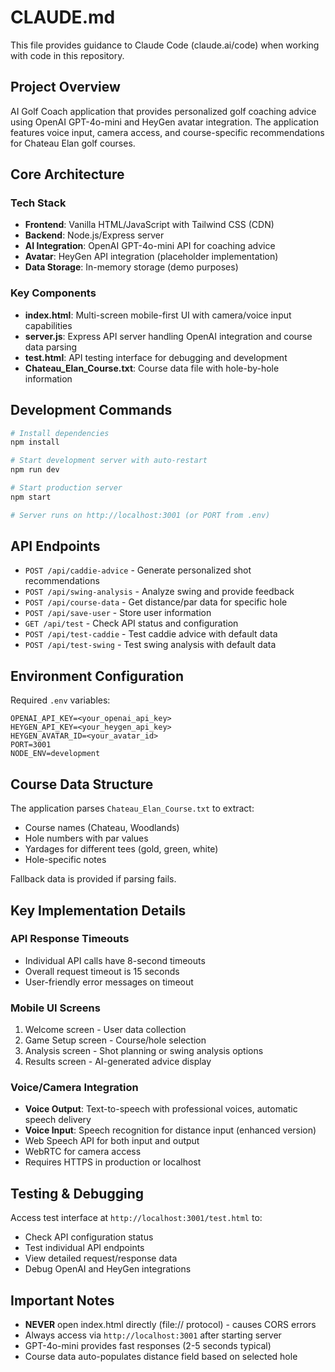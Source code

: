 # CLAUDE.md

This file provides guidance to Claude Code (claude.ai/code) when working with code in this repository.

## Project Overview

AI Golf Coach application that provides personalized golf coaching advice using OpenAI GPT-4o-mini and HeyGen avatar integration. The application features voice input, camera access, and course-specific recommendations for Chateau Elan golf courses.

## Core Architecture

### Tech Stack
- **Frontend**: Vanilla HTML/JavaScript with Tailwind CSS (CDN)
- **Backend**: Node.js/Express server
- **AI Integration**: OpenAI GPT-4o-mini API for coaching advice
- **Avatar**: HeyGen API integration (placeholder implementation)
- **Data Storage**: In-memory storage (demo purposes)

### Key Components
- **index.html**: Multi-screen mobile-first UI with camera/voice input capabilities
- **server.js**: Express API server handling OpenAI integration and course data parsing
- **test.html**: API testing interface for debugging and development
- **Chateau_Elan_Course.txt**: Course data file with hole-by-hole information

## Development Commands

```bash
# Install dependencies
npm install

# Start development server with auto-restart
npm run dev

# Start production server
npm start

# Server runs on http://localhost:3001 (or PORT from .env)
```

## API Endpoints

- `POST /api/caddie-advice` - Generate personalized shot recommendations
- `POST /api/swing-analysis` - Analyze swing and provide feedback
- `POST /api/course-data` - Get distance/par data for specific hole
- `POST /api/save-user` - Store user information
- `GET /api/test` - Check API status and configuration
- `POST /api/test-caddie` - Test caddie advice with default data
- `POST /api/test-swing` - Test swing analysis with default data

## Environment Configuration

Required `.env` variables:
```
OPENAI_API_KEY=<your_openai_api_key>
HEYGEN_API_KEY=<your_heygen_api_key>
HEYGEN_AVATAR_ID=<your_avatar_id>
PORT=3001
NODE_ENV=development
```

## Course Data Structure

The application parses `Chateau_Elan_Course.txt` to extract:
- Course names (Chateau, Woodlands)
- Hole numbers with par values
- Yardages for different tees (gold, green, white)
- Hole-specific notes

Fallback data is provided if parsing fails.

## Key Implementation Details

### API Response Timeouts
- Individual API calls have 8-second timeouts
- Overall request timeout is 15 seconds
- User-friendly error messages on timeout

### Mobile UI Screens
1. Welcome screen - User data collection
2. Game Setup screen - Course/hole selection
3. Analysis screen - Shot planning or swing analysis options
4. Results screen - AI-generated advice display

### Voice/Camera Integration
- **Voice Output**: Text-to-speech with professional voices, automatic speech delivery
- **Voice Input**: Speech recognition for distance input (enhanced version) 
- Web Speech API for both input and output
- WebRTC for camera access
- Requires HTTPS in production or localhost

## Testing & Debugging

Access test interface at `http://localhost:3001/test.html` to:
- Check API configuration status
- Test individual API endpoints
- View detailed request/response data
- Debug OpenAI and HeyGen integrations

## Important Notes

- **NEVER** open index.html directly (file:// protocol) - causes CORS errors
- Always access via `http://localhost:3001` after starting server
- GPT-4o-mini provides fast responses (2-5 seconds typical)
- Course data auto-populates distance field based on selected hole